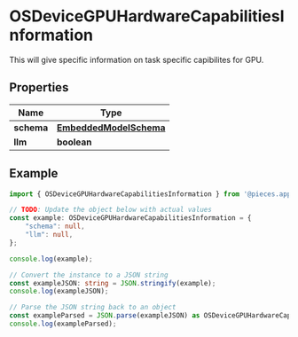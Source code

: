 
# OSDeviceGPUHardwareCapabilitiesInformation

This will give specific information on task specific capibilites for GPU.

## Properties

Name | Type
------------ | -------------
**schema** | [**EmbeddedModelSchema**](EmbeddedModelSchema)
**llm** | **boolean**

## Example

```typescript
import { OSDeviceGPUHardwareCapabilitiesInformation } from '@pieces.app/pieces-os-client';

// TODO: Update the object below with actual values
const example: OSDeviceGPUHardwareCapabilitiesInformation = {
    "schema": null,
    "llm": null,
};

console.log(example);

// Convert the instance to a JSON string
const exampleJSON: string = JSON.stringify(example);
console.log(exampleJSON);

// Parse the JSON string back to an object
const exampleParsed = JSON.parse(exampleJSON) as OSDeviceGPUHardwareCapabilitiesInformation;
console.log(exampleParsed);
```


